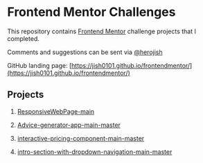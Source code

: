 # Frontend Mentor Challenges

This repository contains [Frontend Mentor](https://www.frontendmentor.io/challenges) challenge projects that I completed.

Comments and suggestions can be sent via [@herojish](https://twitter.com/herojish)

GitHub landing page: [https://jish0101.github.io/frontendmentor/](https://jish0101.github.io/frontendmentor/)

## Projects

1. [ResponsiveWebPage-main](https://jish0101.github.io/FrontendMentor/ResponsiveWebPage-main
)

2. [Advice-generator-app-main-master](https://jish0101.github.io/FrontendMentor/advice-generator-app-main-master)

3. [interactive-pricing-component-main-master](https://jish0101.github.io/FrontendMentor/interactive-pricing-component-main-master)

4. [intro-section-with-dropdown-navigation-main-master](https://jish0101.github.io/FrontendMentor/intro-section-with-dropdown-navigation-main-master) 


